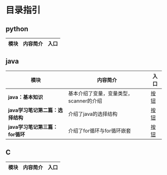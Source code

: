 # 目录指引

## python
| 模块 | 内容简介 | 入口 |
|------|-----------|------|


## java
| 模块 | 内容简介 | 入口 |
|------|-----------|------|
|**java：基本知识**|基本介绍了变量，变量类型，scanner的介绍|[按钮](./java/java：基本知识.md)|
|**java学习笔记第二篇：选择结构**|介绍了java的选择结构|[按钮](./java/java学习笔记第二篇：选择结构.md)|
|**java学习笔记第三篇：for循环**|介绍了for循环与for循环嵌套|[按钮](./java/java学习笔记第三篇：for循环.md)|



## C
| 模块 | 内容简介 | 入口 |
|------|-----------|------|